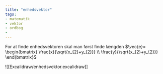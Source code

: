 ```yaml
---
title: "enhedsvektor"
tags: 
- matematik
- vektor
- ordbog
- 
---
```

For at finde enhedsvektoren skal man først finde længden
$\vec{e}= \begin{bmatrix} \frac{x}{\sqrt{x_{2}+y_{2}}} \\ \frac{y}{\sqrt{x_{2}+y_{2}}} \end{bmatrix}$

![[Excalidraw/enhedsvektor.excalidraw]]